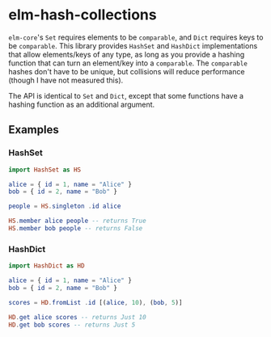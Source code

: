 # elm-hash-collections

`elm-core`'s `Set` requires elements to be `comparable`, and `Dict` requires
keys to be `comparable`. This library provides `HashSet` and `HashDict`
implementations that allow elements/keys of any type, as long as you provide
a hashing function that can turn an element/key into a `comparable`. The
`comparable` hashes don't have to be unique, but collisions will reduce
performance (though I have not measured this).

The API is identical to `Set` and `Dict`, except that some functions have
a hashing function as an additional argument.

## Examples

### HashSet

```elm
import HashSet as HS

alice = { id = 1, name = "Alice" }
bob = { id = 2, name = "Bob" }

people = HS.singleton .id alice

HS.member alice people -- returns True
HS.member bob people -- returns False
```

### HashDict

```elm
import HashDict as HD

alice = { id = 1, name = "Alice" }
bob = { id = 2, name = "Bob" }

scores = HD.fromList .id [(alice, 10), (bob, 5)]

HD.get alice scores -- returns Just 10
HD.get bob scores -- returns Just 5
```
